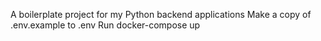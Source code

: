 A boilerplate project for my Python backend applications
Make a copy of .env.example to .env
Run docker-compose up
